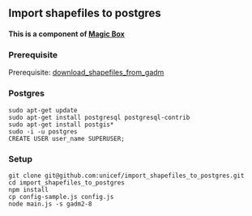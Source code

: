 ## Import shapefiles to postgres
#### This is a component of [Magic Box](https://github.com/unicef/magicbox/wiki)

### Prerequisite
Prerequisite: [download_shapefiles_from_gadm](https://github.com/unicef/download_shapefiles_from_gadm/)

### Postgres
    sudo apt-get update
    sudo apt-get install postgresql postgresql-contrib
    sudo apt-get install postgis*
    sudo -i -u postgres
    CREATE USER user_name SUPERUSER;

### Setup
    git clone git@github.com:unicef/import_shapefiles_to_postgres.git
    cd import_shapefiles_to_postgres
    npm install
    cp config-sample.js config.js
    node main.js -s gadm2-8
